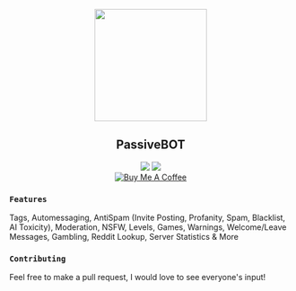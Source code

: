 <p align="center">
   <img src="https://cdn.discordapp.com/avatars/430837105690673152/e6d87d2b890d3137797e41177103e4e1.png?size=128" width="200" />
<h2 align="center">PassiveBOT</h2>
<p align="center">
   <a href="https://discord.me/passive"><img src="https://img.shields.io/badge/Invite-PassiveModding-7289DA.svg?longCache=true&style=flat-square&logo=discord"/></a>
   <a href="https://discordapp.com/oauth2/authorize?client_id=430837105690673152&scope=bot&permissions=2146958591"><img src="https://img.shields.io/badge/Invite-PassiveBOT-7289DA.svg?longCache=true&style=flat-square&logo=discord"/></a>
   <br/>
   <a href="https://www.buymeacoffee.com/Passive" target="_blank"><img src="https://www.buymeacoffee.com/assets/img/custom_images/black_img.png" alt="Buy Me A Coffee" style="height: auto !important;width: auto !important;" ></a>
</p>
</p>

### `Features`
Tags, Automessaging, AntiSpam (Invite Posting, Profanity, Spam, Blacklist, AI Toxicity), Moderation, NSFW, Levels, Games, Warnings, Welcome/Leave Messages, Gambling, Reddit Lookup, Server Statistics & More
### `Contributing`
Feel free to make a pull request, I would love to see everyone's input!
